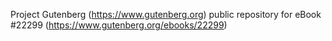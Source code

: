 Project Gutenberg (https://www.gutenberg.org) public repository for eBook #22299 (https://www.gutenberg.org/ebooks/22299)

